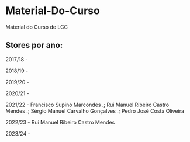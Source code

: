 # Material-Do-Curso
Material do Curso de LCC

## Stores por ano:

2017/18 - 

2018/19 - 

2019/20 - 

2020/21 - 

2021/22 - Francisco Supino Marcondes .; Rui Manuel Ribeiro Castro Mendes .;
Sérgio Manuel Carvalho Gonçalves .; Pedro José Costa Oliveira

2022/23 - Rui Manuel Ribeiro Castro Mendes 

2023/24 - 
